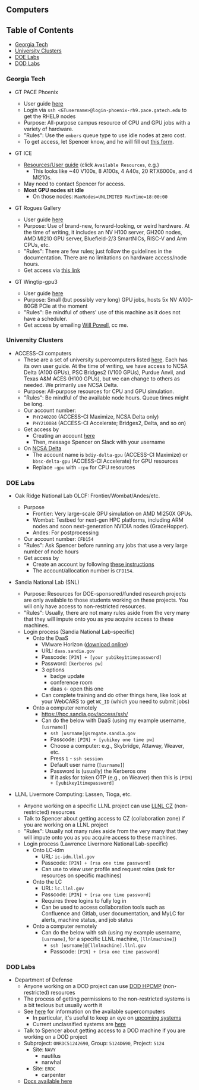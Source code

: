 ## Computers

<!-- START doctoc generated TOC please keep comment here to allow auto update -->
<!-- DON'T EDIT THIS SECTION, INSTEAD RE-RUN doctoc TO UPDATE -->
## Table of Contents

- [Georgia Tech](#georgia-tech)
- [University Clusters](#university-clusters)
- [DOE Labs](#doe-labs)
- [DOD Labs](#dod-labs)

<!-- END doctoc generated TOC please keep comment here to allow auto update -->

### Georgia Tech

* GT PACE Phoenix
    * User guide [here](https://docs.pace.gatech.edu/phoenix_cluster/gettingstarted_phnx/)
    * Login via `ssh <GTusername>@login-phoenix-rh9.pace.gatech.edu` to get the RHEL9 nodes
    * Purpose: All-purpose campus resource of CPU and GPU jobs with a variety of hardware. 
    * "Rules": Use the `embers` queue type to use idle nodes at zero cost.
    * To get access, let Spencer know, and he will fill out [this form](https://gatech.service-now.com/home?id=sc_cat_item&sys_id=61bc5e351b37f994a8622f4b234bcbf0).
 
* GT ICE
  * [Resources/User guide](https://gatech.service-now.com/home?id=kb_article_view&sysparm_article=KB0042095) (click `Available Resources`, e.g.)
     * This looks like ~40 V100s, 8 A100s, 4 A40s, 20 RTX6000s, and 4 MI210s.
  * May need to contact Spencer for access.
  * __Most GPU nodes sit idle__
     * On those nodes: `MaxNodes=UNLIMITED MaxTime=18:00:00`

* GT Rogues Gallery 
    * User guide [here](https://gt-crnch-rg.readthedocs.io/en/main/)
    * Purpose: Use of brand-new, forward-looking, or weird hardware. At the time of writing, it includes an NV H100 server, GH200 nodes, AMD MI210 GPU server, Bluefield-2/3 SmartNICs, RISC-V and Arm CPUs, etc.
    * "Rules": There are few rules; just follow the guidelines in the documentation. There are no limitations on hardware access/node hours.
    * Get access via [this link](https://crnch-rg.cc.gatech.edu/request-rogues-gallery-access/)

* GT Wingtip-gpu3
    * User guide [here](https://github.gatech.edu/cse-computing/compute-resources/blob/main/docs/systems/wingtip-gpu.md)
    * Purpose: Small (but possibly very long) GPU jobs, hosts 5x NV A100-80GB PCIe at the moment
    * "Rules":  Be mindful of others' use of this machine as it does not have a scheduler.
    * Get access by emailing [Will Powell](mailto:will.powell@cc.gatech.edu), cc me.

### University Clusters

* ACCESS-CI computers
    * These are a set of university supercomputers listed [here](https://access-ci.org/resource-providers/). Each has its own user guide. At the time of writing, we have access to NCSA Delta (A100 GPUs), PSC Bridges2 (V100 GPUs), Purdue Anvil, and Texas A&M ACES (H100 GPUs), but we can change to others as needed. We primarily use NCSA Delta.
    * Purpose: All-purpose resources for CPU and GPU simulation. 
    * "Rules": Be mindful of the available node hours. Queue times might be long.
    * Our account number:
       * `PHY240200` (ACCESS-CI Maximize, NCSA Delta only)
       * `PHY210084` (ACCESS-CI Accelerate; Bridges2, Delta, and so on)
    * Get access by
        * Creating an account [here](https://identity.access-ci.org/new-user.html)
        * Then, message Spencer on Slack with your username
   * On [NCSA Delta](https://docs.ncsa.illinois.edu/systems/delta/en/latest/)
      * The account name is `bdiy-delta-gpu` (ACCESS-CI Maximize) or `bbsc-delta-gpu` (ACCESS-CI Accelerate) for GPU resources
      * Replace `-gpu` with `-cpu` for CPU resources

### DOE Labs

* Oak Ridge National Lab OLCF: Frontier/Wombat/Andes/etc.
    * Purpose
        * Frontier: Very large-scale GPU simulation on AMD MI250X GPUs.
        * Wombat: Testbed for next-gen HPC platforms, including ARM nodes and soon next-generation NVIDIA nodes (GraceHopper).
        * Andes: For postprocessing
    * Our account number: `CFD154`
    * "Rules": Ask Spencer before running any jobs that use a very large number of node hours
    * Get access by
        * Create an account by following [these instructions](https://docs.olcf.ornl.gov/accounts/accounts_and_projects.html#applying-for-a-user-account)
        * The account/allocation number is `CFD154`.

* Sandia National Lab (SNL)
    * Purpose: Resources for DOE-sponsored/funded research projects are only available to those students working on these projects. You will only have access to non-restricted resources.
    * "Rules": Usually, there are not many rules aside from the very many that they will impute onto you as you acquire access to these machines.
    * Login process (Sandia National Lab-specific)
        * Onto the DaaS
            * VMware Horizon ([download online](https://customerconnect.vmware.com/en/downloads/info/slug/desktop_end_user_computing/vmware_horizon_clients/horizon_8))
            * URL: `daas.sandia.gov`
            * Passcode: `[PIN] + [your yubikey1timepassword]`
            * Password: `[kerberos pw]`
            * 3 options
                * badge update
                * conference room
                * daas <- open this one
            * Can complete training and do other things here, like look at your WebCARS to get `WC_ID` (which you need to submit jobs)
        * Onto a computer remotely
            * https://hpc.sandia.gov/access/ssh/
            * Can do the below with DaaS (using my example username, `[usrname]`)
                * `ssh [usrname]@srngate.sandia.gov`
                * Passcode: `[PIN] + [yubikey one time pw]`
                * Choose a computer: e.g., Skybridge, Attaway, Weaver, etc.
                * Press `1` - `ssh session`
                * Default user name (`[usrname]`)
                * Password is (usually) the Kerberos one
                * If it asks for token OTP (e.g., on Weaver) then this is `[PIN] + [yubikey1timepassword]`

 * LLNL Livermore Computing: Lassen, Tioga, etc.
    * Anyone working on a specific LLNL project can use [LLNL CZ](https://lc.llnl.gov/) (non-restricted) resources
    * Talk to Spencer about getting access to CZ (collaboration zone) if you are working on a LLNL project
    * "Rules": Usually not many rules aside from the very many that they will impute onto you as you acquire access to these machines.
    * Login process (Lawrence Livermore National Lab-specific)
        * Onto LC-idm
            * URL: `ic-idm.llnl.gov`
            * Passcode: `[PIN] + [rsa one time password]`
            * Can use to view user profile and request roles (ask for resources on specific machines)
        * Onto the LC
            * URL: `lc.llnl.gov`
            * Passcode: `[PIN] + [rsa one time password]`
            * Requires three logins to fully log in
            * Can be used to access collaboration tools such as Confluence and Gitlab, user documentation, and MyLC for alerts, machine status, and job status
        * Onto a computer remotely
            * Can do the below with ssh (using my example username, `[usrname]`, for a specific LLNL machine, `[llnlmachine]`)
                * `ssh [usrname]@[llnlmachine].llnl.gov`
                * Passcode: `[PIN] + [rsa one time password]`
             
### DOD Labs

* Department of Defense
    * Anyone working on a DOD project can use [DOD HPCMP](https://www.hpc.mil/) (non-restricted) resources 
    * The process of getting permissions to the non-restricted systems is a bit tedious but usually worth it
    * See [here](https://centers.hpc.mil/) for information on the available supercomputers
        * In particular, it's useful to keep an eye on [upcoming systems](https://centers.hpc.mil/systems/hardware.html#upcoming)
        * Current unclassified systems are [here](https://centers.hpc.mil/systems/unclassified.html)
    * Talk to Spencer about getting access to a DOD machine if you are working on a DOD project
    * Subproject: `ONRDC51242690`, Group: `5124D690`, Project: `5124`
       * Site: `NAVY`
          * nautilus 
          * narwhal
       * Site: `ERDC`
          * carpenter
    * [Docs available here](https://centers.hpc.mil/users/docs/index.html#general)


